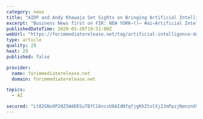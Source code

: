 ```yaml
---
category: news
title: "AIDP and Andy Khawaja Set Sights on Bringing Artificial Intelligence to Mars"
excerpt: "Business News first on FIR: NEW YORK–()– #ai–Artificial Intelligence Defense Platform and Andy Khawaja prepare to create a sustainable habitat on Mars with AI technology."
publishedDateTime: 2020-05-26T19:51:00Z
webUrl: "https://forimmediaterelease.net/tag/artificial-intelligence-defense-platform/"
type: article
quality: 29
heat: 29
published: false

provider:
  name: forimmediaterelease.net
  domain: forimmediaterelease.net

topics:
  - AI

secured: "Lt82GNx0P20ZSW4DESuTBfC16ncvU8AIdNfqfjgKhZtolXj2JmPpzjNanznXSaeLeXnnPJgPGw48iGkWkFwfmcIWA4VI0bM5qPN44XjO/vpC/sAlQF73BPUTjgqs9IOvnOPks7VxkzwA0z9MaK7zSOTQjw+yI5YKsfrDi2S2yGI4ajxQXzu5/jdveIlWegzJdJaXb3vjuRtfEOXvWS92QyNfIif7AkSWCd1b1j9xfxz5ruAhArKv1XUOxpGpnj/vWghjDwyzmIf/PwcxRTwRP0w0b0hLjNC5V2Xw8vBLwwl1hQculXIc9z/i3EDbkH1m;W/0+nwKBJLkFabsNf+aEMw=="
---
```


